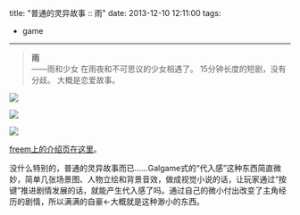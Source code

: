 title: "普通的灵异故事 :: 雨"
date: 2013-12-10 12:11:00
tags:
- game
---
> **雨**  
> ——雨和少女
> 在雨夜和不可思议的少女相遇了。
> 15分钟长度的短剧，没有分歧。
> 大概是恋爱故事。

![](/assets/0056-01.png)

![](/assets/0056-02.png)

![](/assets/0056-03.png)

[freem上的介绍页在这里](http://www.freem.ne.jp/win/game/5940)。

没什么特别的，普通的灵异故事而已……Galgame式的“代入感”这种东西简直微妙，简单几张场景图、人物立绘和背景音效，做成视觉小说的话，让玩家通过“按键”推进剧情发展的话，就能产生代入感了吗。通过自己的微小付出改变了主角经历的剧情，所以满满的自豪←大概就是这种渺小的东西。